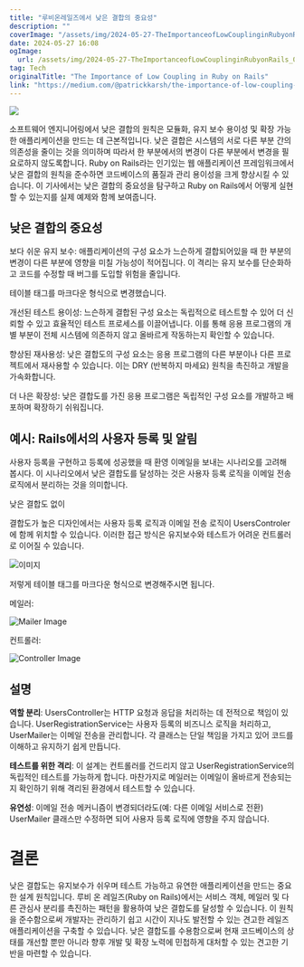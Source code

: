 ```yaml
---
title: "루비온레일즈에서 낮은 결합의 중요성"
description: ""
coverImage: "/assets/img/2024-05-27-TheImportanceofLowCouplinginRubyonRails_0.png"
date: 2024-05-27 16:08
ogImage:
  url: /assets/img/2024-05-27-TheImportanceofLowCouplinginRubyonRails_0.png
tag: Tech
originalTitle: "The Importance of Low Coupling in Ruby on Rails"
link: "https://medium.com/@patrickkarsh/the-importance-of-low-coupling-in-ruby-on-rails-017f46ffb149"
---
```


<img src="/assets/img/2024-05-27-TheImportanceofLowCouplinginRubyonRails_0.png" />

소프트웨어 엔지니어링에서 낮은 결합의 원칙은 모듈화, 유지 보수 용이성 및 확장 가능한 애플리케이션을 만드는 데 근본적입니다. 낮은 결합은 시스템의 서로 다른 부분 간의 의존성을 줄이는 것을 의미하며 따라서 한 부분에서의 변경이 다른 부분에서 변경을 필요로하지 않도록합니다. Ruby on Rails라는 인기있는 웹 애플리케이션 프레임워크에서 낮은 결합의 원칙을 준수하면 코드베이스의 품질과 관리 용이성을 크게 향상시킬 수 있습니다. 이 기사에서는 낮은 결합의 중요성을 탐구하고 Ruby on Rails에서 어떻게 실현할 수 있는지를 실제 예제와 함께 보여줍니다.

## 낮은 결합의 중요성

보다 쉬운 유지 보수: 애플리케이션의 구성 요소가 느슨하게 결합되어있을 때 한 부분의 변경이 다른 부분에 영향을 미칠 가능성이 적어집니다. 이 격리는 유지 보수를 단순화하고 코드를 수정할 때 버그를 도입할 위험을 줄입니다.

<div class="content-ad"></div>

테이블 태그를 마크다운 형식으로 변경했습니다.

개선된 테스트 용이성: 느슨하게 결합된 구성 요소는 독립적으로 테스트할 수 있어 더 신뢰할 수 있고 효율적인 테스트 프로세스를 이끌어냅니다. 이를 통해 응용 프로그램의 개별 부분이 전체 시스템에 의존하지 않고 올바르게 작동하는지 확인할 수 있습니다.

향상된 재사용성: 낮은 결합도의 구성 요소는 응용 프로그램의 다른 부분이나 다른 프로젝트에서 재사용할 수 있습니다. 이는 DRY (반복하지 마세요) 원칙을 촉진하고 개발을 가속화합니다.

더 나은 확장성: 낮은 결합도를 가진 응용 프로그램은 독립적인 구성 요소를 개발하고 배포하며 확장하기 쉬워집니다.

## 예시: Rails에서의 사용자 등록 및 알림

<div class="content-ad"></div>

사용자 등록을 구현하고 등록에 성공했을 때 환영 이메일을 보내는 시나리오를 고려해 봅시다. 이 시나리오에서 낮은 결합도를 달성하는 것은 사용자 등록 로직을 이메일 전송 로직에서 분리하는 것을 의미합니다.

낮은 결합도 없이

결합도가 높은 디자인에서는 사용자 등록 로직과 이메일 전송 로직이 UsersControler에 함께 위치할 수 있습니다. 이러한 접근 방식은 유지보수와 테스트가 어려운 컨트롤러로 이어질 수 있습니다.

![이미지](/assets/img/2024-05-27-TheImportanceofLowCouplinginRubyonRails_1.png)

<div class="content-ad"></div>

저렇게 테이블 태그를 마크다운 형식으로 변경해주시면 됩니다.

<div class="content-ad"></div>

메일러:

![Mailer Image](/assets/img/2024-05-27-TheImportanceofLowCouplinginRubyonRails_3.png)

컨트롤러:

![Controller Image](/assets/img/2024-05-27-TheImportanceofLowCouplinginRubyonRails_4.png)

<div class="content-ad"></div>

## 설명

**역할 분리**: UsersController는 HTTP 요청과 응답을 처리하는 데 전적으로 책임이 있습니다. UserRegistrationService는 사용자 등록의 비즈니스 로직을 처리하고, UserMailer는 이메일 전송을 관리합니다. 각 클래스는 단일 책임을 가지고 있어 코드를 이해하고 유지하기 쉽게 만듭니다.

**테스트를 위한 격리**: 이 설계는 컨트롤러를 건드리지 않고 UserRegistrationService의 독립적인 테스트를 가능하게 합니다. 마찬가지로 메일러는 이메일이 올바르게 전송되는지 확인하기 위해 격리된 환경에서 테스트할 수 있습니다.

**유연성**: 이메일 전송 메커니즘이 변경되더라도(예: 다른 이메일 서비스로 전환) UserMailer 클래스만 수정하면 되어 사용자 등록 로직에 영향을 주지 않습니다.

<div class="content-ad"></div>

# 결론

낮은 결합도는 유지보수가 쉬우며 테스트 가능하고 유연한 애플리케이션을 만드는 중요한 설계 원칙입니다. 루비 온 레일즈(Ruby on Rails)에서는 서비스 객체, 메일러 및 다른 관심사 분리를 촉진하는 패턴을 활용하여 낮은 결합도를 달성할 수 있습니다. 이 원칙을 준수함으로써 개발자는 관리하기 쉽고 시간이 지나도 발전할 수 있는 견고한 레일즈 애플리케이션을 구축할 수 있습니다. 낮은 결합도를 수용함으로써 현재 코드베이스의 상태를 개선할 뿐만 아니라 향후 개발 및 확장 노력에 민첩하게 대처할 수 있는 견고한 기반을 마련할 수 있습니다.
